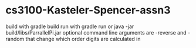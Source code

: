 # cs3100-Kasteler-Spencer-assn3
build with gradle build
run with gradle run or java -jar build/libs/ParrallelPi.jar
optional command line arguments are -reverse and -random that change which order digits are calculated in


